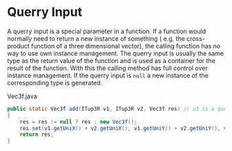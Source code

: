 # Querry Input

A querry input is a special parameter in a function. If a function would normally need to return a new instance of something ( e.g.
the cross-product function of a three dimensional vector), the calling function has no way to use own instance management.
The querry input is usually the same type as the return value of the function and is used as a container for the result of the function.
With this the calling method has full control over instance management. If the querry input is `null` a new instance of the corresponding
type is generated.

Vec3f.java
```java
public static Vec3f add(ITup3R v1, ITup3R v2, Vec3f res) // v3 is a querry input
{
	res = res != null ? res : new Vec3f();
	res.set(v1.getUniX() + v2.getUniX(), v1.getUniY() + v2.getUniY(), v1.getUniZ() + v2.getUniZ());
	return res;
}
```
